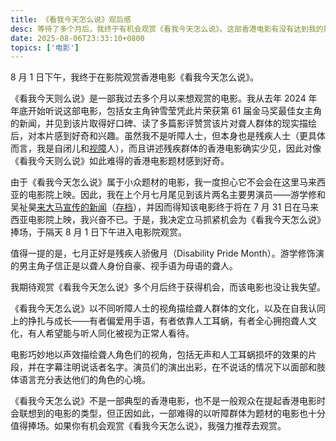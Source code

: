 ```yaml
---
title: 《看我今天怎么说》观后感
desc: 等待了多个月后，我终于有机会观赏《看我今天怎么说》。这部香港电影有没有达到我的期望？
date: 2025-08-06T23:33:10+0800
topics: ['电影']
---
```

8 月 1 日下午，我终于在影院观赏香港电影《看我今天怎么说》。

《看我今天则么说》是一部我过去多个月以来想观赏的电影。我从去年 2024 年年底开始听说这部电影，包括女主角钟雪莹凭此片荣获第 61 届金马奖最佳女主角的新闻，并见到该片取得好口碑、读了多篇影评赞赏该片对聋人群体的现实描绘后，对本片感到好奇和兴趣。虽然我不是听障人士，但本身也是残疾人士（更具体而言，我是自闭儿和[视障](2024-12-21-living-with-retinitis-pigmentosa.md)人），而且讲述残疾群体的香港电影确实少见，因此对像《看我今天则么说》如此难得的香港电影题材感到好奇。

由于《看我今天怎么说》属于小众题材的电影，我一度担心它不会会在这里马来西亚的电影院上映。因此，我在上个月七月尾见到该片两名主要男演员——游学修和吴祉昊[来大马宣传的新闻](https://www.orientaldaily.com.my/news/entertainment/2025/07/26/749783)（[存档](https://web.archive.org/web/20250726120058/https://www.orientaldaily.com.my/news/entertainment/2025/07/26/749783)），并因而得知该电影终于将在 7 月 31 日在马来西亚电影院上映，我兴奋不已。于是，我决定立马抓紧机会为《看我今天怎么说》捧场，于隔天 8 月 1 日下午进入电影院观赏。

值得一提的是，七月正好是残疾人骄傲月（Disability Pride Month）。游学修饰演的男主角子信正是以聋人身份自豪、视手语为母语的聋人。

我期待观赏《看我今天怎么说》多个月后终于获得机会，而该电影也没让我失望。

《看我今天怎么说》以不同听障人士的视角描绘聋人群体的文化，以及在自我认同上的挣扎与成长——有者偏爱用手语，有者依靠人工耳蜗，有者全心拥抱聋人文化，有人希望能与听人同化被视为正常人看待。

电影巧妙地以声效描绘聋人角色们的视角，包括无声和人工耳蜗损坏的效果的片段，并在字幕注明说话者名字。演员们的演出出彩，在不说话的情况下以面部和肢体语言充分表达他们的角色的心境。

《看我今天怎么说》不是一部典型的香港电影，也不是一般观众在提起香港电影时会联想到的电影的类型，但正因如此，一部难得的以听障群体为题材的电影也十分值得捧场。如果你有机会观赏《看我今天怎么说》，我强力推荐去观赏。
